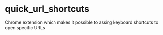 # quick_url_shortcuts
Chrome extension which makes it possible to assing keyboard shortcuts to open specific URLs

